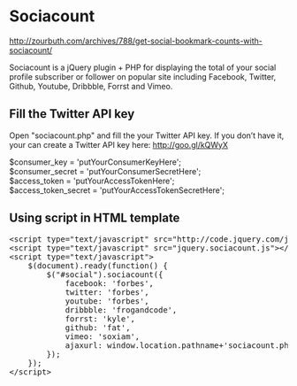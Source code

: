 Sociacount
==========
http://zourbuth.com/archives/788/get-social-bookmark-counts-with-sociacount/

Sociacount is a jQuery plugin + PHP for displaying the total of your social profile subscriber or follower on popular site 
including Facebook, Twitter, Github, Youtube, Dribbble, Forrst and Vimeo.

Fill the Twitter API key
----------
Open "sociacount.php" and fill the your Twitter API key. 
If you don’t have it, your can create a Twitter API key here:
http://goo.gl/kQWyX

$consumer_key        = 'putYourConsumerKeyHere';  
$consumer_secret     = 'putYourConsumerSecretHere';  
$access_token        = 'putYourAccessTokenHere';  
$access_token_secret = 'putYourAccessTokenSecretHere';  


Using script in HTML template
----------
<pre class="php">&lt;script type="text/javascript" src="http://code.jquery.com/jquery-latest.min.js"&gt;&lt;/script&gt;
&lt;script type="text/javascript" src="jquery.sociacount.js"&gt;&lt;/script&gt;
&lt;script type="text/javascript"&gt; 
	$(document).ready(function() {
		$("#social").sociacount({
			facebook: 'forbes',
			twitter: 'forbes',
			youtube: 'forbes',
			dribbble: 'frogandcode',
			forrst: 'kyle',
			github: 'fat',
			vimeo: 'soxiam',
			ajaxurl: window.location.pathname+'sociacount.php'
		});
	}); 
&lt;/script&gt;</pre>